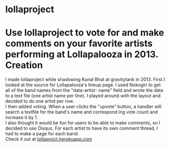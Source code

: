 lollaproject
============
Use lollaproject to vote for and make comments on your favorite artists performing at Lollapalooza in 2013.
Creation
============
I made lollaproject while shadowing Kunal Bhat at gravitytank in 2013.
First I looked at the source for Lollapalooza's lineup page. I used Nokogiri to get all of the band names from the "data-artist-
name" field and wrote the data to a text file (one artist name per line). I played around with the layout and decided to do
one artist per row.<br>
I then added voting. When a user clicks the "upvote" button, a handler will search a textfile for the band's name and correspond
ing vote count and increase it by 1.<br>
I also thought it would be fun for users to be able to make comments, so I decided to use Disqus. For each artist to have its
own comment thread, I had to make a page for each band.<br>
Check it out at <a href="http://lollaprojct.herokuapp.com">lollaprojct.herokuapp.com</a>
